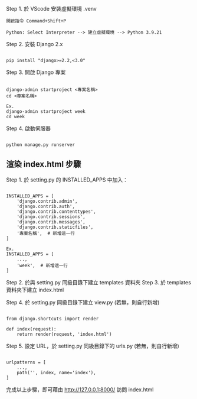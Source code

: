 Step 1. 於 VScode 安裝虛擬環境 .venv

```
開啟指令 Command+Shift+P

Python: Select Interpreter --> 建立虛擬環境 --> Python 3.9.21
```

Step 2. 安裝 Django 2.x
```

pip install "django>=2.2,<3.0"

```
Step 3. 開啟 Django 專案
```

django-admin startproject <專案名稱>
cd <專案名稱>

Ex.
django-admin startproject week
cd week

```
Step 4. 啟動伺服器
```

python manage.py runserver

```
## 渲染 index.html 步驟
Step 1. 於 setting.py 的 INSTALLED_APPS 中加入：
```

INSTALLED_APPS = [
    'django.contrib.admin',
    'django.contrib.auth',
    'django.contrib.contenttypes',
    'django.contrib.sessions',
    'django.contrib.messages',
    'django.contrib.staticfiles',
    '專案名稱',  # 新增這一行
]

Ex.
INSTALLED_APPS = [
    ...,
    'week',  # 新增這一行
]

```
Step 2. 於與 setting.py 同級目錄下建立 templates 資料夾
Step 3. 於 templates 資料夾下建立 index.html


Step 4. 於 setting.py 同級目錄下建立 view.py (若無，則自行新增)
```

from django.shortcuts import render

def index(request):
    return render(request, 'index.html')

```
Step 5. 設定 URL，於 setting.py 同級目錄下的 urls.py (若無，則自行新增)
```

urlpatterns = [
    ...,
    path('', index, name='index'),
]

```
完成以上步驟，即可藉由 http://127.0.0.1:8000/ 訪問 index.html
```
